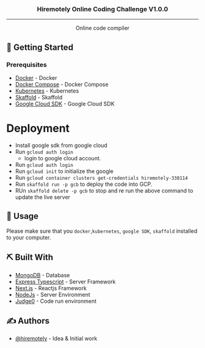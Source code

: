 <h3 align="center">Hiremotely Online Coding Challenge V1.0.0</h3>

---

<p align="center"> Online code compiler
    <br> 
</p>
 
 ## 🏁 Getting Started <a name = "getting_started"></a>

### Prerequisites

- [Docker](https://www.docker.com/) - Docker
- [Docker Compose](https://docs.docker.com/compose) - Docker Compose
- [Kubernetes](https://kubernetes.io/) - Kubernetes
- [Skaffold](https://skaffold.dev/) - Skaffold
- [Google Cloud SDK](https://cloud.google.com/sdk) - Google Cloud SDK

# Deployment
- Install google sdk from google cloud
- Run `gcloud auth login`
  - login to google cloud account.
- Run `gcloud auth login`
- Run `gcloud init` to initialize the google
- Run `gcloud container clusters get-credentials hiremotely-338114`
- Run `skaffold run -p gcb` to deploy the code into GCP.
- RUn `skaffold delete -p gcb` to stop and re run the above command to update the live server

## 🎈 Usage <a name="usage"></a>

Please make sure that you `docker`,`kubernetes`, `google SDK`, `skaffold` installed to your computer. 

## ⛏️ Built With <a name = "tech_stack"></a>

- [MongoDB](https://www.mongodb.com/) - Database
- [Express Typescript](https://expressjs.com/) - Server Framework
- [Next.js](https://nextjs.org/) - Reactjs Framework
- [NodeJs](https://nodejs.org/en/) - Server Environment
- [Judge0](https://judge0.com/) - Code run environment

## ✍️ Authors <a name = "authors"></a>

- [@hiremotely](https://www.hiremotely.com) - Idea & Initial work
